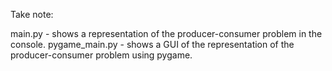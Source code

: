Take note:

main.py - shows a representation of the producer-consumer problem in the console.
pygame_main.py - shows a GUI of the representation of the producer-consumer problem using pygame.

